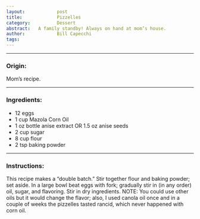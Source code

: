 ```yaml
---  
layout:            post  
title:             Pizzelles  
category:          Dessert  
abstract:	A family standby! Always on hand at mom’s house.  
author:            Bill Capecchi  
tags:  
---  
```

  
***

### Origin:  
  
 Mom’s recipe.  
  
***

### Ingredients:  
  
- 12 eggs  
- 1 cup Mazola Corn Oil  
- 1 oz bottle anise extract OR 1.5 oz anise seeds  
- 2 cup sugar  
- 8 cup flour  
- 2 tsp baking powder  
  
***

### Instructions:  
  
This recipe makes a “double batch.” Stir together flour and baking powder; set aside. In a large bowl beat eggs with fork; gradually stir in (in any order) oil, sugar, and flavoring. Stir in dry ingredients. NOTE: You could use other oils but it would change the flavor; also, I used canola oil once and in a couple of weeks the pizzelles tasted rancid, which never happened with corn oil.  
